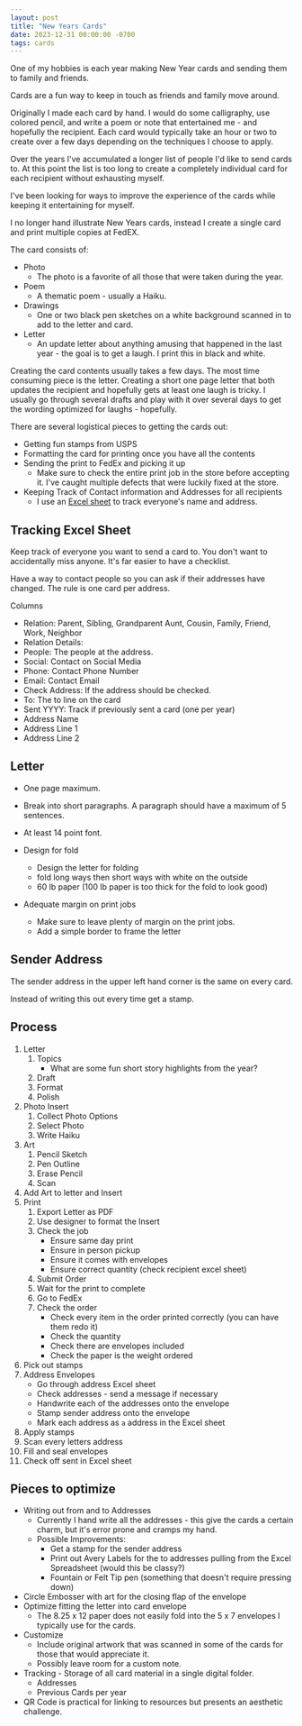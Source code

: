 ```yaml
---
layout: post
title: "New Years Cards"
date: 2023-12-31 00:00:00 -0700
tags: cards
---
```


One of my hobbies is each year making New Year cards and sending them to family and friends.

Cards are a fun way to keep in touch as friends and family move around.

Originally I made each card by hand. I would do some calligraphy, use colored pencil, and write a poem or note that entertained me - and hopefully the recipient. Each card would typically take an hour or two to create over a few days depending on the techniques I choose to apply.

Over the years I've accumulated a longer list of people I'd like to send cards to. At this point the list is too long to create a completely individual card for each recipient without exhausting myself.

I've been looking for ways to improve the experience of the cards while keeping it entertaining for myself.

I no longer hand illustrate New Years cards, instead I create a single card and print multiple copies at FedEX.

The card consists of:

- Photo
    - The photo is a favorite of all those that were taken during the year.
- Poem
    - A thematic poem - usually a Haiku.
- Drawings
    - One or two black pen sketches on a white background scanned in to add to the letter and card.
- Letter
    - An update letter about anything amusing that happened in the last year - the goal is to get a laugh. I print this in black and white.

Creating the card contents usually takes a few days. The most time consuming piece is the letter. Creating a short one page letter that both updates the recipient and hopefully gets at least one laugh is tricky. I usually go through several drafts and play with it over several days to get the wording optimized for laughs - hopefully.

There are several logistical pieces to getting the cards out:

- Getting fun stamps from USPS
- Formatting the card for printing once you have all the contents
- Sending the print to FedEx and picking it up
    - Make sure to check the entire print job in the store before accepting it. I've caught multiple defects that were luckily fixed at the store.
- Keeping Track of Contact information and Addresses for all recipients
    - I use an [Excel sheet](#tracking-excel-sheet) to track everyone's name and address.

## Tracking Excel Sheet

Keep track of everyone you want to send a card to. You don't want to accidentally miss anyone. It's far easier to have a checklist.

Have a way to contact people so you can ask if their addresses have changed.
The rule is one card per address.

Columns

- Relation: Parent, Sibling, Grandparent Aunt, Cousin, Family, Friend, Work, Neighbor
- Relation Details:
- People: The people at the address.
- Social: Contact on Social Media
- Phone: Contact Phone Number
- Email: Contact Email
- Check Address: If the address should be checked.
- To: The to line on the card
- Sent YYYY: Track if previously sent a card (one per year)
- Address Name
- Address Line 1
- Address Line 2

## Letter

- One page maximum.
- Break into short paragraphs. A paragraph should have a maximum of 5 sentences.
- At least 14 point font.

- Design for fold
    - Design the letter for folding
    - fold long ways then short ways with white on the outside
    - 60 lb paper (100 lb paper is too thick for the fold to look good)
- Adequate margin on print jobs
    - Make sure to leave plenty of margin on the print jobs.
    - Add a simple border to frame the letter

## Sender Address

The sender address in the upper left hand corner is the same on every card.

Instead of writing this out every time get a stamp.

## Process

1. Letter
    1. Topics
        - What are some fun short story highlights from the year?
    1. Draft
    1. Format
    1. Polish
1. Photo Insert
    1. Collect Photo Options
    1. Select Photo
    1. Write Haiku
1. Art
    1. Pencil Sketch
    1. Pen Outline
    1. Erase Pencil
    1. Scan
1. Add Art to letter and Insert
1. Print
    1. Export Letter as PDF
    1. Use designer to format the Insert
    1. Check the job
        - Ensure same day print
        - Ensure in person pickup
        - Ensure it comes with envelopes
        - Ensure correct quantity (check recipient excel sheet)
    1. Submit Order
    1. Wait for the print to complete
    1. Go to FedEx
    1. Check the order
        - Check every item in the order printed correctly (you can have them redo it)
        - Check the quantity
        - Check there are envelopes included
        - Check the paper is the weight ordered
1. Pick out stamps
1. Address Envelopes
    - Go through address Excel sheet
    - Check addresses - send a message if necessary
    - Handwrite each of the addresses onto the envelope
    - Stamp sender address onto the envelope
    - Mark each address as `a` address in the Excel sheet
1. Apply stamps
1. Scan every letters address
1. Fill and seal envelopes
1. Check off sent in Excel sheet

## Pieces to optimize

- Writing out from and to Addresses
    - Currently I hand write all the addresses - this give the cards a certain charm, but it's error prone and cramps my hand.
    - Possible Improvements:
        - Get a stamp for the sender address
        - Print out Avery Labels for the to addresses pulling from the Excel Spreadsheet (would this be classy?)
        - Fountain or Felt Tip pen (something that doesn't require pressing down)
- Circle Embosser with art for the closing flap of the envelope
- Optimize fitting the letter into card envelope
    - The 8.25 x 12 paper does not easily fold into the 5 x 7 envelopes I typically use for the cards.
- Customize
    - Include original artwork that was scanned in some of the cards for those that would appreciate it.
    - Possibly leave room for a custom note.
- Tracking - Storage of all card material in a single digital folder.
    - Addresses
    - Previous Cards per year
- QR Code is practical for linking to resources but presents an aesthetic challenge.
